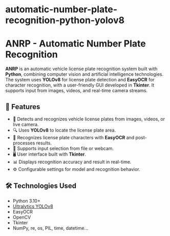# automatic-number-plate-recognition-python-yolov8

# ANRP - Automatic Number Plate Recognition

**ANRP** is an automatic vehicle license plate recognition system built with **Python**, combining computer vision and artificial intelligence technologies. The system uses **YOLOv8** for license plate detection and **EasyOCR** for character recognition, with a user-friendly GUI developed in **Tkinter**. It supports input from images, videos, and real-time camera streams.

## 🚀 Features

- 🎯 Detects and recognizes vehicle license plates from images, videos, or live camera.
- 🔍 Uses **YOLOv8** to locate the license plate area.
- 🧠 Recognizes license plate characters with **EasyOCR** and post-processes results.
- 🎥 Supports input selection from file or webcam.
- 🖥️ User interface built with **Tkinter**.
- 📊 Displays recognition accuracy and result in real-time.
- ⚙️ Configurable settings for model and recognition behavior.

## 🛠️ Technologies Used

- Python 3.10+
- [Ultralytics YOLOv8](https://github.com/ultralytics/ultralytics)
- EasyOCR
- OpenCV
- Tkinter
- NumPy, re, os, PIL, time, datetime...

